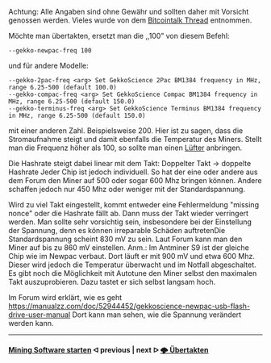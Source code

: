 Achtung: Alle Angaben sind ohne Gewähr und sollten daher mit Vorsicht genossen werden. 
Vieles wurde von dem [Bitcointalk Thread](https://bitcointalk.org/index.php?topic=5053833.0) entnommen.

Möchte man übertakten, ersetzt man die ,,100” von diesem Befehl:
```
--gekko-newpac-freq 100
```
und für andere Modelle:
```
--gekko-2pac-freq <arg> Set GekkoScience 2Pac BM1384 frequency in MHz, range 6.25-500 (default 100.0)
--gekko-compac-freq <arg> Set GekkoScience Compac BM1384 frequency in MHz, range 6.25-500 (default 150.0)
--gekko-terminus-freq <arg> Set GekkoScience Terminus BM1384 frequency in MHz, range 6.25-500 (default 150.0)
```
mit einer anderen Zahl. Beispielsweise 200. 
Hier ist zu sagen, dass die Stromaufnahme steigt und damit ebenfalls die Temperatur des Miners.
Stellt man die Frequenz höher als 100, so sollte man einen [Lüfter](shopping-list.md) anbringen.

Die Hashrate steigt dabei linear mit dem Takt: Doppelter Takt -> doppelte Hashrate 
Jeder Chip ist jedoch individuell. So hat der eine oder andere aus dem Forum den Miner auf 500 oder sogar 600 Mhz bringen können. Andere schaffen jedoch nur 450 Mhz oder weniger 
mit der Standardspannung.

Wird zu viel Takt eingestellt, kommt entweder eine Fehlermeldung "missing nonce" oder die Hashrate fällt ab. Dann muss der Takt wieder verringert werden. Man sollte sehr vorsichtig sein, insbesondere bei der Einstellung der Spannung, denn es können irreparable Schäden auftretenDie Standardspannung scheint 830 mV zu sein. Laut Forum kann man den Miner auf bis zu 860 mV einstellen.
Anm.: Im Antminer S9 ist der gleiche Chip wie im Newpac verbaut. Dort läuft er mit 900 mV und etwa 600 Mhz. Dieser wird jedoch die Temperatur überwacht und im Notfall abgeschaltet.
Es gibt noch die Möglichkeit mit Autotune den Miner selbst den maximalen Takt auszuprobieren. Dazu tastet er sich selbst langsam hoch. 

Im Forum wird erklärt, wie es geht
https://manualzz.com/doc/52944452/gekkoscience-newpac-usb-flash-drive-user-manual
Dort kann man sehen, wie die Spannung verändert werden kann.

---

#### [Mining Software starten](start_mining.md)  ᐊ  previous | next  ᐅ  [🌩 Übertakten](/uebertakten.md)
